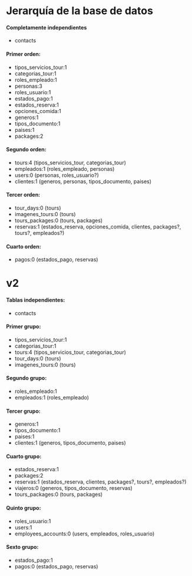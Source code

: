 # Jerarquía de la base de datos

#### Completamente independientes

- contacts

#### Primer orden:

- tipos_servicios_tour:1
- categorias_tour:1
- roles_empleado:1
- personas:3
- roles_usuario:1
- estados_pago:1
- estados_reserva:1
- opciones_comida:1
- generos:1
- tipos_documento:1
- paises:1
- packages:2

#### Segundo orden:

- tours:4 (tipos_servicios_tour, categorias_tour)
- empleados:1 (roles_empleado, personas)
- users:0 (personas, roles_usuario?)
- clientes:1 (generos, personas, tipos_documento, paises)

#### Tercer orden:

- tour_days:0 (tours)
- imagenes_tours:0 (tours)
- tours_packages:0 (tours, packages)
- reservas:1 (estados_reserva, opciones_comida, clientes, packages?, tours?, empleados?)

#### Cuarto orden:

- pagos:0 (estados_pago, reservas)

# v2

#### Tablas independientes:

- contacts

#### Primer grupo:

- tipos_servicios_tour:1
- categorias_tour:1
- tours:4 (tipos_servicios_tour, categorias_tour)
- tour_days:0 (tours)
- imagenes_tours:0 (tours)

#### Segundo grupo:

- roles_empleado:1
- empleados:1 (roles_empleado)

#### Tercer grupo:

- generos:1
- tipos_documento:1
- paises:1
- clientes:1 (generos, tipos_documento, paises)

#### Cuarto grupo:

- estados_reserva:1
- packages:2
- reservas:1 (estados_reserva, clientes, packages?, tours?, empleados?)
- viajeros:0 (generos, tipos_documento, reservas)
- tours_packages:0 (tours, packages)

#### Quinto grupo:

- roles_usuario:1
- users:1
- employees_accounts:0 (users, empleados, roles_usuario)

#### Sexto grupo:

- estados_pago:1
- pagos:0 (estados_pago, reservas)

